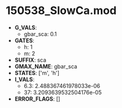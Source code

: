 # 150538_SlowCa.mod

- **G_VALS**:
  - gbar_sca: 0.1
- **GATES**:
  - h: 1
  - m: 2
- **SUFFIX**: sca
- **GMAX_NAME**: gbar_sca
- **STATES**: ['m', 'h']
- **I_VALS**:
  - 6.3: 2.488367461978033e-06
  - 37: 3.2093639532504176e-05
- **ERROR_FLAGS**: []
